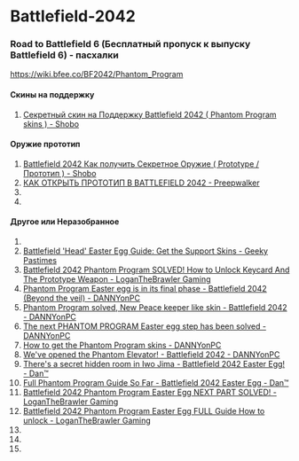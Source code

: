 # Battlefield-2042

### Road to Battlefield 6 (Бесплатный пропуск к выпуску Battlefield 6) - пасхалки

https://wiki.bfee.co/BF2042/Phantom_Program

#### Скины на поддержку
1. [Секретный скин на Поддержку Battlefield 2042 ( Phantom Program skins ) - Shobo](https://www.youtube.com/watch?v=Rwk5Nx8s6yg)

#### Оружие прототип
1. [Battlefield 2042 Как получить Секретное Оружие ( Prototype / Прототип ) - Shobo](https://www.youtube.com/watch?v=_3M6xE_6tw4)
2. [КАК ОТКРЫТЬ ПРОТОТИП В BATTLEFIELD 2042 - Preepwalker](https://www.youtube.com/watch?v=8BpR0I0HqEg)
3. []()
4. []()



#### Другое или Неразобранное
1. []()
2. [Battlefield 'Head' Easter Egg Guide: Get the Support Skins - Geeky Pastimes ](https://www.youtube.com/watch?v=mnumhIBBe4U)
3. [Battlefield 2042 Phantom Program SOLVED! How to Unlock Keycard And The Prototype Weapon - LoganTheBrawler Gaming](https://www.youtube.com/watch?v=cs305hGmFL4)
4. [Phantom Program Easter egg is in its final phase - Battlefield 2042 (Beyond the veil) - DANNYonPC](https://www.youtube.com/watch?v=vXxgl4HreB4)
5. [Phantom Program solved, New Peace keeper like skin - Battlefield 2042 - DANNYonPC](https://www.youtube.com/watch?v=c1u5b-UeD5Y)
6. [The next PHANTOM PROGRAM Easter egg step has been solved - DANNYonPC](https://www.youtube.com/watch?v=yc7DNvOYrvI)
7. [How to get the Phantom Program skins - DANNYonPC](https://www.youtube.com/watch?v=uBaZp9B9TNw)
8. [We've opened the Phantom Elevator! - Battlefield 2042 - DANNYonPC](https://www.youtube.com/watch?v=NcSiDTIfto8)
10. [There's a secret hidden room in Iwo Jima - Battlefield 2042 Easter Egg! - Dan™](https://www.youtube.com/watch?v=xAecIHBR3Uk)
11. [Full Phantom Program Guide So Far - Battlefield 2042 Easter Egg - Dan™](https://www.youtube.com/watch?v=KveM9CH9hi4)
12. [Battlefield 2042 Phantom Program Easter Egg NEXT PART SOLVED! - LoganTheBrawler Gaming](https://www.youtube.com/watch?v=vMhxtmXTPZA)
13. [Battlefield 2042 Phantom Program Easter Egg FULL Guide How to unlock - LoganTheBrawler Gaming](https://www.youtube.com/watch?v=v3efZBZCQ7Y)
14. []()
15. []()
16. []()

